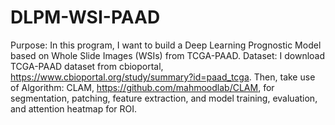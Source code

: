 # DLPM-WSI-PAAD
Purpose: In this program, I want to build a Deep Learning Prognostic Model based on Whole Slide Images (WSIs) from TCGA-PAAD. Dataset: I download TCGA-PAAD dataset from cbioportal, https://www.cbioportal.org/study/summary?id=paad_tcga. Then, take use of Algorithm: CLAM, https://github.com/mahmoodlab/CLAM, for segmentation, patching, feature extraction, and model training, evaluation, and attention heatmap for ROI.
